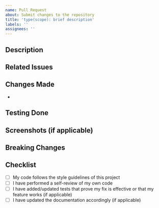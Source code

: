 ```yaml
---
name: Pull Request
about: Submit changes to the repository
title: 'type(scope): brief description'
labels: ''
assignees: ''
---
```


<!-- 
IMPORTANT: 
- Title format: type(scope): brief description
  - type: feat, fix, docs, style, refactor, perf, test, build, ci, chore, revert
  - scope: component affected (e.g., bash, tmux, git)
  - description: concise summary of the changes
- Please provide complete information following the template below
-->

## Description
<!-- Describe the changes introduced by this PR and the motivation behind them -->

## Related Issues
<!-- Link to any related issues using the format: Fixes #issue_number, Resolves #issue_number -->

## Changes Made
<!-- List the specific changes made in this PR -->
- 

## Testing Done
<!-- Describe the testing you've done to verify your changes work properly -->

## Screenshots (if applicable)
<!-- Add screenshots to demonstrate the changes, if applicable -->

## Breaking Changes
<!-- List any breaking changes and migration steps required, if applicable -->

## Checklist
- [ ] My code follows the style guidelines of this project
- [ ] I have performed a self-review of my own code
- [ ] I have added/updated tests that prove my fix is effective or that my feature works (if applicable)
- [ ] I have updated the documentation accordingly (if applicable)